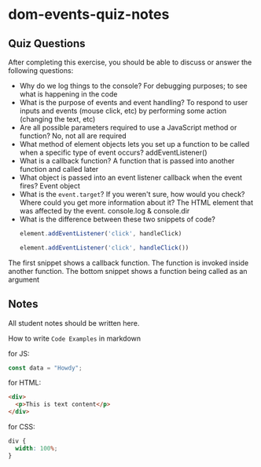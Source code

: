 # dom-events-quiz-notes

## Quiz Questions

After completing this exercise, you should be able to discuss or answer the following questions:

- Why do we log things to the console?
For debugging purposes; to see what is happening in the code
- What is the purpose of events and event handling?
To respond to user inputs and events (mouse click, etc) by performing some action (changing the text, etc)
- Are all possible parameters required to use a JavaScript method or function?
No, not all are required
- What method of element objects lets you set up a function to be called when a specific type of event occurs?
addEventListener()
- What is a callback function?
A function that is passed into another function and called later
- What object is passed into an event listener callback when the event fires?
Event object
- What is the `event.target`? If you weren't sure, how would you check? Where could you get more information about it?
The HTML element that was affected by the event. console.log & console.dir
- What is the difference between these two snippets of code?
    ```js
    element.addEventListener('click', handleClick)
    ```
    ```js
    element.addEventListener('click', handleClick())
    ```
The first snippet shows a callback function. The function is invoked inside another function. The bottom snippet shows a function being called as an argument


## Notes

All student notes should be written here.


How to write `Code Examples` in markdown

for JS:

```javascript
const data = "Howdy";
```

for HTML:

```html
<div>
  <p>This is text content</p>
</div>
```

for CSS:

```css
div {
  width: 100%;
}
```
